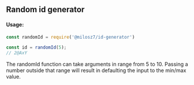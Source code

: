 ## Random id generator

#### Usage:

```javascript
const randomId = require('@milosz7/id-generator')

const id = randomId(5);
// 2@AxY
```
The randomId function can take arguments in range from 5 to 10. Passing a number outside that range will result in defaulting the input to the min/max value.